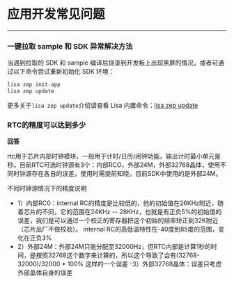 # 应用开发常见问题

---

### 一键拉取 sample 和 SDK 异常解决方法
当遇到拉取的 SDK 和 sample 编译后烧录到开发板上出现黑屏的情况，或者可通过以下命令尝试重新初始化 SDK 环境：

```c
lisa zep init-app 
lisa zep update
```
更多关于`lisa zep update`介绍请查看 Lisa 内置命令：[lisa zep update](https://docs.listenai.com/chips/600X/tool/lisa_plugin_zephyr/command_detail)




### RTC的精度可以达到多少

**回答**

rtc用于芯片内部时钟模块，一般用于计时/日历/闹钟功能，输出计时最小单元是秒。目前RTC可选时钟源有3个：内部RCO，外部24M，外部32768晶体，使用不同时钟源存在各自的误差，使用时需提前知晓。目前SDK中使用的是外部24M。

不同时钟源情况下的精度说明
- 1）内部RC0：internal RC的精度是比较低的，他的初始值在26KHz附近，随着芯片的不同，它的范围在24KHz -- 28KHz，也就是有正负5%的初始值的误差，我们是可以通过一个校正的寄存器把这个初始的频率矫正到32K附近（芯片出厂不做校验）。
internal RC的高低温特性在-40度到85度的范围，变化在正负3%
- 2）外部24M：外部24M只能分配至32000Hz，但RTC内部是计算1秒的时间，是按照32768这个数字来计算的，所以这个导致了会有(32768-32000)/32000 * 100% 这样的一个误差
-3）外部32768晶体：误差只考虑外部晶体自身的误差


